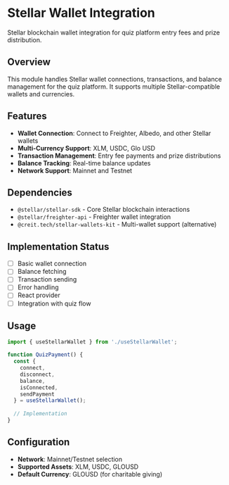 # Stellar Wallet Integration

Stellar blockchain wallet integration for quiz platform entry fees and prize distribution.

## Overview

This module handles Stellar wallet connections, transactions, and balance management for the quiz platform. It supports multiple Stellar-compatible wallets and currencies.

## Features

- **Wallet Connection**: Connect to Freighter, Albedo, and other Stellar wallets
- **Multi-Currency Support**: XLM, USDC, Glo USD
- **Transaction Management**: Entry fee payments and prize distributions
- **Balance Tracking**: Real-time balance updates
- **Network Support**: Mainnet and Testnet

## Dependencies

- `@stellar/stellar-sdk` - Core Stellar blockchain interactions
- `@stellar/freighter-api` - Freighter wallet integration
- `@creit.tech/stellar-wallets-kit` - Multi-wallet support (alternative)

## Implementation Status

- [ ] Basic wallet connection
- [ ] Balance fetching
- [ ] Transaction sending
- [ ] Error handling
- [ ] React provider
- [ ] Integration with quiz flow

## Usage

```typescript
import { useStellarWallet } from './useStellarWallet';

function QuizPayment() {
  const { 
    connect, 
    disconnect, 
    balance, 
    isConnected, 
    sendPayment 
  } = useStellarWallet();
  
  // Implementation
}
```

## Configuration

- **Network**: Mainnet/Testnet selection
- **Supported Assets**: XLM, USDC, GLOUSD
- **Default Currency**: GLOUSD (for charitable giving)
